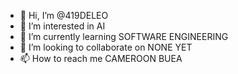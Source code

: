 - 👋 Hi, I’m @419DELEO
- 👀 I’m interested in AI
- 🌱 I’m currently learning SOFTWARE ENGINEERING
- 💞️ I’m looking to collaborate on NONE YET
- 📫 How to reach me CAMEROON BUEA

<!---
419DELEO/419DELEO is a ✨ special ✨ repository because its `README.md` (this file) appears on your GitHub profile.
You can click the Preview link to take a look at your changes.
--->
